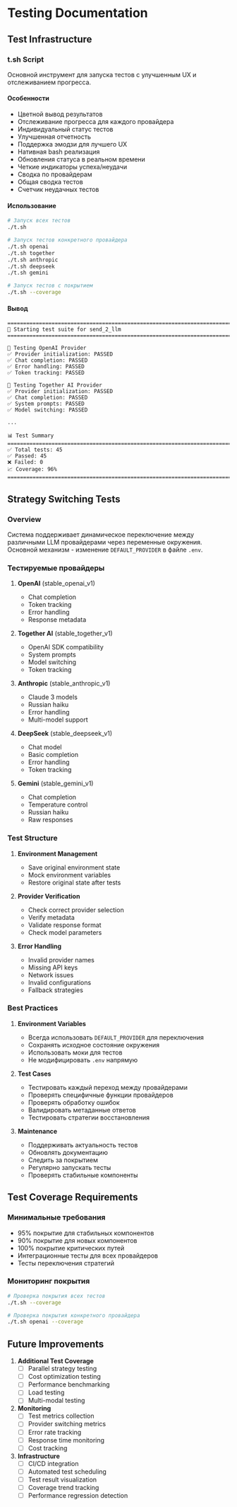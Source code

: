 # Testing Documentation

## Test Infrastructure

### t.sh Script
Основной инструмент для запуска тестов с улучшенным UX и отслеживанием прогресса.

#### Особенности
- Цветной вывод результатов
- Отслеживание прогресса для каждого провайдера
- Индивидуальный статус тестов
- Улучшенная отчетность
- Поддержка эмодзи для лучшего UX
- Нативная bash реализация
- Обновления статуса в реальном времени
- Четкие индикаторы успеха/неудачи
- Сводка по провайдерам
- Общая сводка тестов
- Счетчик неудачных тестов

#### Использование
```bash
# Запуск всех тестов
./t.sh

# Запуск тестов конкретного провайдера
./t.sh openai
./t.sh together
./t.sh anthropic
./t.sh deepseek
./t.sh gemini

# Запуск тестов с покрытием
./t.sh --coverage
```

#### Вывод
```
================================================================================
🚀 Starting test suite for send_2_llm
================================================================================

🔵 Testing OpenAI Provider
✅ Provider initialization: PASSED
✅ Chat completion: PASSED
✅ Error handling: PASSED
✅ Token tracking: PASSED

🔵 Testing Together AI Provider
✅ Provider initialization: PASSED
✅ Chat completion: PASSED
✅ System prompts: PASSED
✅ Model switching: PASSED

...

📊 Test Summary
================================================================================
✅ Total tests: 45
✅ Passed: 45
❌ Failed: 0
📈 Coverage: 96%
================================================================================
```

## Strategy Switching Tests

### Overview
Система поддерживает динамическое переключение между различными LLM провайдерами через переменные окружения.
Основной механизм - изменение `DEFAULT_PROVIDER` в файле `.env`.

### Тестируемые провайдеры
1. **OpenAI** (stable_openai_v1)
   - Chat completion
   - Token tracking
   - Error handling
   - Response metadata

2. **Together AI** (stable_together_v1)
   - OpenAI SDK compatibility
   - System prompts
   - Model switching
   - Token tracking

3. **Anthropic** (stable_anthropic_v1)
   - Claude 3 models
   - Russian haiku
   - Error handling
   - Multi-model support

4. **DeepSeek** (stable_deepseek_v1)
   - Chat model
   - Basic completion
   - Error handling
   - Token tracking

5. **Gemini** (stable_gemini_v1)
   - Chat completion
   - Temperature control
   - Russian haiku
   - Raw responses

### Test Structure
1. **Environment Management**
   - Save original environment state
   - Mock environment variables
   - Restore original state after tests

2. **Provider Verification**
   - Check correct provider selection
   - Verify metadata
   - Validate response format
   - Check model parameters

3. **Error Handling**
   - Invalid provider names
   - Missing API keys
   - Network issues
   - Invalid configurations
   - Fallback strategies

### Best Practices
1. **Environment Variables**
   - Всегда использовать `DEFAULT_PROVIDER` для переключения
   - Сохранять исходное состояние окружения
   - Использовать моки для тестов
   - Не модифицировать `.env` напрямую

2. **Test Cases**
   - Тестировать каждый переход между провайдерами
   - Проверять специфичные функции провайдеров
   - Проверять обработку ошибок
   - Валидировать метаданные ответов
   - Тестировать стратегии восстановления

3. **Maintenance**
   - Поддерживать актуальность тестов
   - Обновлять документацию
   - Следить за покрытием
   - Регулярно запускать тесты
   - Проверять стабильные компоненты

## Test Coverage Requirements

### Минимальные требования
- 95% покрытие для стабильных компонентов
- 90% покрытие для новых компонентов
- 100% покрытие критических путей
- Интеграционные тесты для всех провайдеров
- Тесты переключения стратегий

### Мониторинг покрытия
```bash
# Проверка покрытия всех тестов
./t.sh --coverage

# Проверка покрытия конкретного провайдера
./t.sh openai --coverage
```

## Future Improvements
1. **Additional Test Coverage**
   - [ ] Parallel strategy testing
   - [ ] Cost optimization testing
   - [ ] Performance benchmarking
   - [ ] Load testing
   - [ ] Multi-modal testing

2. **Monitoring**
   - [ ] Test metrics collection
   - [ ] Provider switching metrics
   - [ ] Error rate tracking
   - [ ] Response time monitoring
   - [ ] Cost tracking

3. **Infrastructure**
   - [ ] CI/CD integration
   - [ ] Automated test scheduling
   - [ ] Test result visualization
   - [ ] Coverage trend tracking
   - [ ] Performance regression detection 